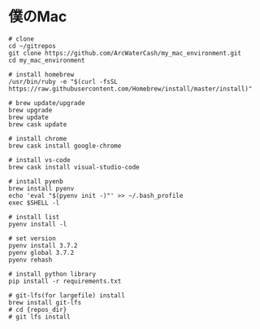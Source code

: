# 僕のMac

```shell
# clone
cd ~/gitrepos
git clone https://github.com/ArcWaterCash/my_mac_environment.git
cd my_mac_environment
```

```shell
# install homebrew
/usr/bin/ruby -e "$(curl -fsSL https://raw.githubusercontent.com/Homebrew/install/master/install)"
```

```shell
# brew update/upgrade
brew upgrade
brew update
brew cask update
```

```shell
# install chrome
brew cask install google-chrome
```

```shell
# install vs-code
brew cask install visual-studio-code
```

```shell
# install pyenb
brew install pyenv
echo 'eval "$(pyenv init -)"' >> ~/.bash_profile
exec $SHELL -l
```

```shell
# install list
pyenv install -l

# set version
pyenv install 3.7.2
pyenv global 3.7.2
pyenv rehash
```

```shell
# install python library
pip install -r requirements.txt
```

```shell
# git-lfs(for largefile) install
brew install git-lfs
# cd {repos_dir}
# git lfs install
```
